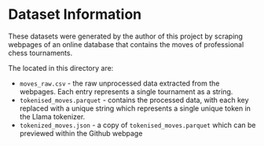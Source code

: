 # Dataset Information

These datasets were generated by the author of this project by scraping webpages of an online database that contains the moves of professional chess tournaments.

The located in this directory are:
* ```moves_raw.csv``` - the raw unprocessed data extracted from the webpages. Each entry represents a single tournament as a string.
* ```tokenised_moves.parquet``` - contains the processed data, with each key replaced with a unique string which represents a single unique token in the Llama tokenizer.
* ```tokenized_moves.json``` - a copy of ```tokenised_moves.parquet``` which can be previewed within the Github webpage


